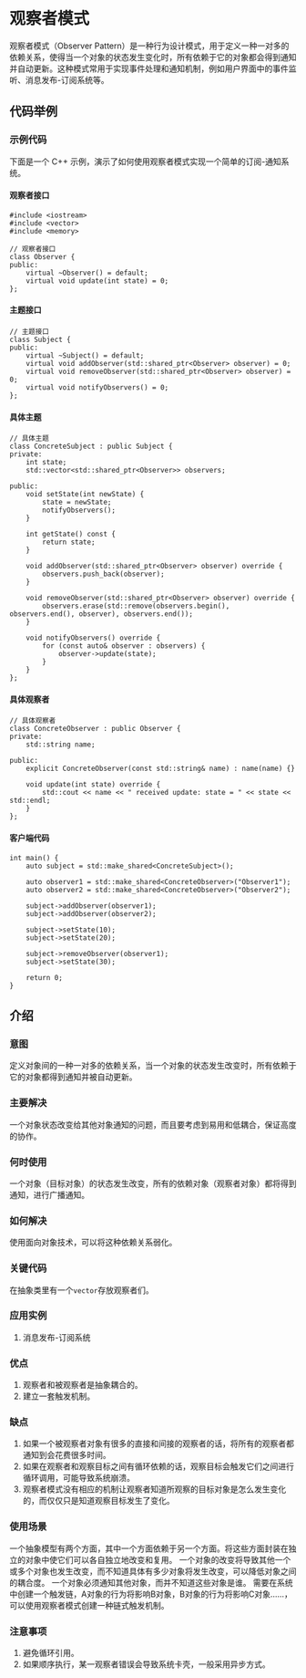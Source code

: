 # 观察者模式
观察者模式（Observer Pattern）是一种行为设计模式，用于定义一种一对多的依赖关系，使得当一个对象的状态发生变化时，所有依赖于它的对象都会得到通知并自动更新。这种模式常用于实现事件处理和通知机制，例如用户界面中的事件监听、消息发布-订阅系统等。

## 代码举例
### 示例代码
下面是一个 C++ 示例，演示了如何使用观察者模式实现一个简单的订阅-通知系统。

#### 观察者接口
```
#include <iostream>
#include <vector>
#include <memory>

// 观察者接口
class Observer {
public:
    virtual ~Observer() = default;
    virtual void update(int state) = 0;
};
```

#### 主题接口
```
// 主题接口
class Subject {
public:
    virtual ~Subject() = default;
    virtual void addObserver(std::shared_ptr<Observer> observer) = 0;
    virtual void removeObserver(std::shared_ptr<Observer> observer) = 0;
    virtual void notifyObservers() = 0;
};
```
#### 具体主题
```
// 具体主题
class ConcreteSubject : public Subject {
private:
    int state;
    std::vector<std::shared_ptr<Observer>> observers;

public:
    void setState(int newState) {
        state = newState;
        notifyObservers();
    }

    int getState() const {
        return state;
    }

    void addObserver(std::shared_ptr<Observer> observer) override {
        observers.push_back(observer);
    }

    void removeObserver(std::shared_ptr<Observer> observer) override {
        observers.erase(std::remove(observers.begin(), observers.end(), observer), observers.end());
    }

    void notifyObservers() override {
        for (const auto& observer : observers) {
            observer->update(state);
        }
    }
};
```
#### 具体观察者
```
// 具体观察者
class ConcreteObserver : public Observer {
private:
    std::string name;

public:
    explicit ConcreteObserver(const std::string& name) : name(name) {}

    void update(int state) override {
        std::cout << name << " received update: state = " << state << std::endl;
    }
};
```
#### 客户端代码
```
int main() {
    auto subject = std::make_shared<ConcreteSubject>();

    auto observer1 = std::make_shared<ConcreteObserver>("Observer1");
    auto observer2 = std::make_shared<ConcreteObserver>("Observer2");

    subject->addObserver(observer1);
    subject->addObserver(observer2);

    subject->setState(10);
    subject->setState(20);

    subject->removeObserver(observer1);
    subject->setState(30);

    return 0;
}
```

## 介绍
### 意图
定义对象间的一种一对多的依赖关系，当一个对象的状态发生改变时，所有依赖于它的对象都得到通知并被自动更新。

### 主要解决
一个对象状态改变给其他对象通知的问题，而且要考虑到易用和低耦合，保证高度的协作。

### 何时使用
一个对象（目标对象）的状态发生改变，所有的依赖对象（观察者对象）都将得到通知，进行广播通知。

### 如何解决
使用面向对象技术，可以将这种依赖关系弱化。

### 关键代码
在抽象类里有一个`vector`存放观察者们。

### 应用实例
1) 消息发布-订阅系统

### 优点
1) 观察者和被观察者是抽象耦合的。
2) 建立一套触发机制。

### 缺点
1) 如果一个被观察者对象有很多的直接和间接的观察者的话，将所有的观察者都通知到会花费很多时间。
2) 如果在观察者和观察目标之间有循环依赖的话，观察目标会触发它们之间进行循环调用，可能导致系统崩溃。
3) 观察者模式没有相应的机制让观察者知道所观察的目标对象是怎么发生变化的，而仅仅只是知道观察目标发生了变化。

### 使用场景
一个抽象模型有两个方面，其中一个方面依赖于另一个方面。将这些方面封装在独立的对象中使它们可以各自独立地改变和复用。
一个对象的改变将导致其他一个或多个对象也发生改变，而不知道具体有多少对象将发生改变，可以降低对象之间的耦合度。
一个对象必须通知其他对象，而并不知道这些对象是谁。
需要在系统中创建一个触发链，A对象的行为将影响B对象，B对象的行为将影响C对象……，可以使用观察者模式创建一种链式触发机制。
### 注意事项
1) 避免循环引用。
2) 如果顺序执行，某一观察者错误会导致系统卡壳，一般采用异步方式。